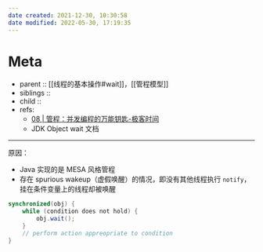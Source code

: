 ```yaml
---
date created: 2021-12-30, 10:30:58
date modified: 2022-05-30, 17:19:35
---
```


# Meta

- parent :: [[线程的基本操作#wait]]，[[管程模型]]
- siblings ::
- child ::
- refs:
    - [08 | 管程：并发编程的万能钥匙-极客时间](https://time.geekbang.org/column/article/86089)
    - JDK Object wait 文档

---

原因：

- Java 实现的是 MESA 风格管程
- 存在 spurious wakeup（虚假唤醒）的情况，即没有其他线程执行 `notify`，挂在条件变量上的线程却被唤醒

```java
synchronized(obj) {
    while (condition does not hold) {
        obj.wait();
    }
    // perform action appreopriate to condition
}
```

